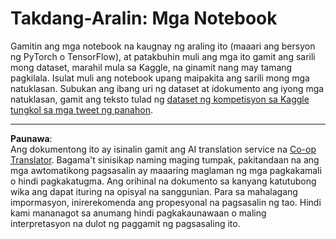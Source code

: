 <!--
CO_OP_TRANSLATOR_METADATA:
{
  "original_hash": "47f7d3c6a5373543e051e4d1140ce898",
  "translation_date": "2025-08-28T02:44:32+00:00",
  "source_file": "lessons/5-NLP/16-RNN/assignment.md",
  "language_code": "tl"
}
-->
# Takdang-Aralin: Mga Notebook

Gamitin ang mga notebook na kaugnay ng araling ito (maaari ang bersyon ng PyTorch o TensorFlow), at patakbuhin muli ang mga ito gamit ang sarili mong dataset, marahil mula sa Kaggle, na ginamit nang may tamang pagkilala. Isulat muli ang notebook upang maipakita ang sarili mong mga natuklasan. Subukan ang ibang uri ng dataset at idokumento ang iyong mga natuklasan, gamit ang teksto tulad ng [dataset ng kompetisyon sa Kaggle tungkol sa mga tweet ng panahon](https://www.kaggle.com/competitions/crowdflower-weather-twitter/data?select=train.csv).

---

**Paunawa**:  
Ang dokumentong ito ay isinalin gamit ang AI translation service na [Co-op Translator](https://github.com/Azure/co-op-translator). Bagama't sinisikap naming maging tumpak, pakitandaan na ang mga awtomatikong pagsasalin ay maaaring maglaman ng mga pagkakamali o hindi pagkakatugma. Ang orihinal na dokumento sa kanyang katutubong wika ang dapat ituring na opisyal na sanggunian. Para sa mahalagang impormasyon, inirerekomenda ang propesyonal na pagsasalin ng tao. Hindi kami mananagot sa anumang hindi pagkakaunawaan o maling interpretasyon na dulot ng paggamit ng pagsasaling ito.